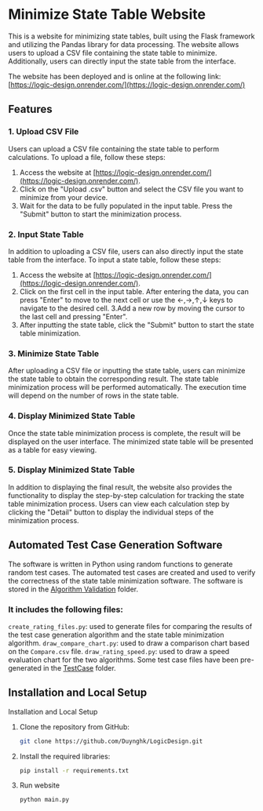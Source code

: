 Minimize State Table Website
============================

This is a website for minimizing state tables, built using the Flask framework and utilizing the Pandas library for data processing. The website allows users to upload a CSV file containing the state table to minimize. Additionally, users can directly input the state table from the interface.

The website has been deployed and is online at the following link:  [https://logic-design.onrender.com/](https://logic-design.onrender.com/)
## Features

### 1. Upload CSV File

Users can upload a CSV file containing the state table to perform calculations. To upload a file, follow these steps:

1. Access the website at [https://logic-design.onrender.com/](https://logic-design.onrender.com/).
2. Click on the "Upload .csv" button and select the CSV file you want to minimize from your device.
3. Wait for the data to be fully populated in the input table. Press the "Submit" button to start the minimization process.

### 2. Input State Table
In addition to uploading a CSV file, users can also directly input the state table from the interface. To input a state table, follow these steps:

1. Access the website at [https://logic-design.onrender.com/](https://logic-design.onrender.com/).
2. Click on the first cell in the input table. After entering the data, you can press "Enter" to move to the next cell or use the ←,→,↑,↓ keys to navigate to the desired cell.
3.Add a new row by moving the cursor to the last cell and pressing "Enter".
4. After inputting the state table, click the "Submit" button to start the state table minimization.

### 3. Minimize State Table
After uploading a CSV file or inputting the state table, users can minimize the state table to obtain the corresponding result. The state table minimization process will be performed automatically. The execution time will depend on the number of rows in the state table.

### 4. Display Minimized State Table
Once the state table minimization process is complete, the result will be displayed on the user interface. The minimized state table will be presented as a table for easy viewing.

### 5. Display Minimized State Table
In addition to displaying the final result, the website also provides the functionality to display the step-by-step calculation for tracking the state table minimization process. Users can view each calculation step by clicking the "Detail" button to display the individual steps of the minimization process.

## Automated Test Case Generation Software
The software is written in Python using random functions to generate random test cases. The automated test cases are created and used to verify the correctness of the state table minimization software.
The software is stored in the [Algorithm Validation](https://github.com/Duynghk/LogicDesign/tree/master/AlgorithmValidation) folder.
### It includes the following files:
`create_rating_files.py`: used to generate files for comparing the results of the test case generation algorithm and the state table minimization algorithm.
`draw_compare_chart.py`: used to draw a comparison chart based on the `Compare.csv` file.
`draw_rating_speed.py`: used to draw a speed evaluation chart for the two algorithms.
Some test case files have been pre-generated in the [TestCase](https://github.com/Duynghk/LogicDesign/tree/master/AlgorithmValidation/TestCase) folder.
## Installation and Local Setup
Installation and Local Setup

1. Clone the repository from GitHub:
   ```bash
   git clone https://github.com/Duynghk/LogicDesign.git
2. Install the required libraries:
   ```bash
   pip install -r requirements.txt
3. Run website
   ```bash
   python main.py
